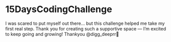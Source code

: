 # 15DaysCodingChallenge
I was scared to put myself out there… but this challenge helped me take my first real step.
Thank you for creating such a supportive space — I’m excited to keep going and growing!
Thankyou @digg_deeprr🙌
